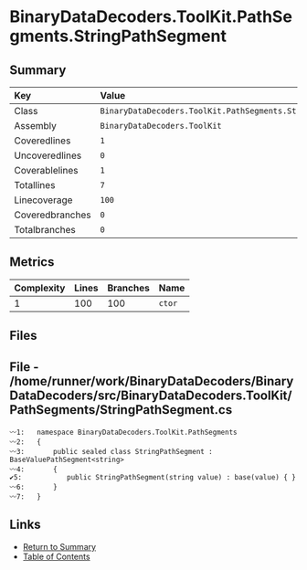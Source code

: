﻿# BinaryDataDecoders.ToolKit.PathSegments.StringPathSegment

## Summary

| Key             | Value                                                       |
| :-------------- | :---------------------------------------------------------- |
| Class           | `BinaryDataDecoders.ToolKit.PathSegments.StringPathSegment` |
| Assembly        | `BinaryDataDecoders.ToolKit`                                |
| Coveredlines    | `1`                                                         |
| Uncoveredlines  | `0`                                                         |
| Coverablelines  | `1`                                                         |
| Totallines      | `7`                                                         |
| Linecoverage    | `100`                                                       |
| Coveredbranches | `0`                                                         |
| Totalbranches   | `0`                                                         |

## Metrics

| Complexity | Lines | Branches | Name    |
| :--------- | :---- | :------- | :------ |
| 1          | 100   | 100      | `ctor`  |

## Files

## File - /home/runner/work/BinaryDataDecoders/BinaryDataDecoders/src/BinaryDataDecoders.ToolKit/PathSegments/StringPathSegment.cs

```CSharp
〰1:   namespace BinaryDataDecoders.ToolKit.PathSegments
〰2:   {
〰3:       public sealed class StringPathSegment : BaseValuePathSegment<string>
〰4:       {
✔5:           public StringPathSegment(string value) : base(value) { }
〰6:       }
〰7:   }
```

## Links

* [Return to Summary](Summary.md)
* [Table of Contents](../TOC.md)

